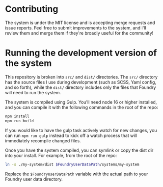 # Contributing

The system is under the MIT license and is accepting merge requests and issue reports. Feel free to submit improvements to the system, and I'll review them and merge them if they're broadly useful for the community!

# Running the development version of the system

This repository is broken into `src/` and `dist/` directories. The `src/` directory has the source files I use during development (such as SCSS, Yaml config, and so forth), while the `dist/` directory includes only the files that Foundry will need to run the system.

The system is compiled using Gulp. You'll need node 16 or higher installed, and you can compile it with the following commands in the root of the repo:

```bash
npm install
npm run build
```

If you would like to have the gulp task actively watch for new changes, you can run `npm run gulp` instead to kick off a watch process that will immediately recompile changed files.

Once you have the system compiled, you can symlink or copy the dist dir into your install. For example, from the root of the repo:

```bash
ln -s ./my-system/dist $FoundryUserDataPath/systems/my-system
```

Replace the `$FoundryUserDataPath` variable with the actual path to your Foundry user data directory.
